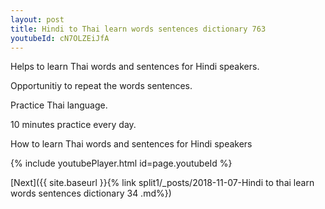 ```yaml
---
layout: post
title: Hindi to Thai learn words sentences dictionary 763 
youtubeId: cN7OLZEiJfA
---
```

 
 
Helps to learn Thai words and sentences for Hindi speakers.

Opportunitiy to repeat the words sentences. 

Practice Thai language. 
 
10 minutes practice every day. 
 
How to learn Thai words and sentences for Hindi speakers 
 
{% include youtubePlayer.html id=page.youtubeId %}
 
 
[Next]({{ site.baseurl }}{% link  split1/_posts/2018-11-07-Hindi to thai learn words sentences dictionary 34 .md%})
 
